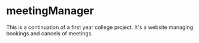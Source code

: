 # meetingManager
This is a continuation of a first year college project. It's a website managing bookings and cancels of meetings.
